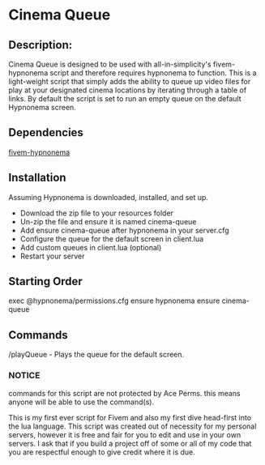 # Cinema Queue

## Description:

Cinema Queue is designed to be used with all-in-simplicity's fivem-hypnonema script and therefore requires hypnonema to function.
This is a light-weight script that simply adds the ability to queue up video files for play at your designated cinema locations
by iterating through a table of links. By default the script is set to run an empty queue on the default Hypnonema screen.

## Dependencies

[fivem-hypnonema](https://github.com/all-in-simplicity/fivem-hypnonema?tab=readme-ov-file)

## Installation

Assuming Hypnonema is downloaded, installed, and set up.

- Download the zip file to your resources folder
- Un-zip the file and ensure it is named cinema-queue
- Add ensure cinema-queue after hypnonema in your server.cfg
- Configure the queue for the default screen in client.lua
- Add custom queues in client.lua (optional)
- Restart your server

## Starting Order

exec @hypnonema/permissions.cfg
ensure hypnonema
ensure cinema-queue

## Commands

/playQueue - Plays the queue for the default screen.

### NOTICE

commands for this script are not protected by Ace Perms. this means anyone will be able to use the command(s).

This is my first ever script for Fivem and also my first dive head-first into the lua language. This script was created out of necessity for my personal servers, however it is free and fair for you to edit and use in your own servers. I ask that if you build a project off of some or all of my code that you are respectful enough to give credit where it is due.
